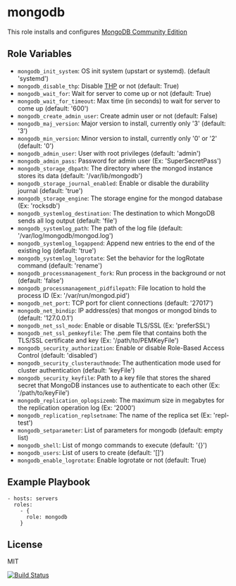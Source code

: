 mongodb
=======

This role installs and configures [MongoDB Community Edition](https://www.mongodb.com/)

Role Variables
--------------

- `mongodb_init_system`: OS init system (upstart or systemd). (default 'systemd')
- `mongodb_disable_thp`: Disable [THP](https://docs.mongodb.com/manual/tutorial/transparent-huge-pages/) or not (default: True)
- `mongodb_wait_for`: Wait for server to come up or not (default: True)
- `mongodb_wait_for_timeout`: Max time (in seconds) to wait for server to come up (default: '600')
- `mongodb_create_admin_user`: Create admin user or not (default: False)
- `mongodb_maj_version`: Major version to install, currently only '3' (default: '3')
- `mongodb_min_version`: Minor version to install, currently only '0' or '2' (default: '0')
- `mongodb_admin_user`: User with root privileges (default: 'admin')
- `mongodb_admin_pass`: Password for admin user (Ex: 'SuperSecretPass')
- `mongodb_storage_dbpath`: The directory where the mongod instance stores its data (default: '/var/lib/mongodb')
- `mongodb_storage_journal_enabled`: Enable or disable the durability journal (default: 'true')
- `mongodb_storage_engine`: The storage engine for the mongod database (Ex: 'rocksdb')
- `mongodb_systemlog_destination`: The destination to which MongoDB sends all log output (default: 'file')
- `mongodb_systemlog_path`: The path of the log file (default: '/var/log/mongodb/mongod.log')
- `mongodb_systemlog_logappend`: Append new entries to the end of the existing log (default: 'true')
- `mongodb_systemlog_logrotate`: Set the behavior for the logRotate command (default: 'rename')
- `mongodb_processmanagement_fork`: Run process in the background or not (default: 'false')
- `mongodb_processmanagement_pidfilepath`: File location to hold the process ID (Ex: '/var/run/mongod.pid')
- `mongodb_net_port`: TCP port for client connections (default: '27017')
- `mongodb_net_bindip`: IP address(es) that mongos or mongod binds to (default: '127.0.0.1')
- `mongodb_net_ssl_mode`: Enable or disable TLS/SSL (Ex: 'preferSSL')
- `mongodb_net_ssl_pemkeyfile`: The .pem file that contains both the TLS/SSL certificate and key (Ex: '/path/to/PEMKeyFile')
- `mongodb_security_authorization`: Enable or disable Role-Based Access Control (default: 'disabled')
- `mongodb_security_clusterauthmode`: The authentication mode used for cluster authentication (default: 'keyFile')
- `mongodb_security_keyfile`: Path to a key file that stores the shared secret that MongoDB instances use to authenticate to each other (Ex: '/path/to/keyFile')
- `mongodb_replication_oplogsizemb`: The maximum size in megabytes for the replication operation log (Ex: '2000')
- `mongodb_replication_replsetname`: The name of the replica set (Ex: 'repl-test')
- `mongodb_setparameter`: List of parameters for mongodb (default: empty list)
- `mongodb_shell`: List of mongo commands to execute (default: '{}')
- `mongodb_users`: List of users to create (default: '[]')
- `mongodb_enable_logrotate`: Enable logrotate or not (default: True)

Example Playbook
----------------

    - hosts: servers
      roles:
        - {
          role: mongodb
        }

License
-------

MIT

[![Build Status](https://travis-ci.org/GekoCloud/ansible-role-mongodb.svg?branch=master)](https://travis-ci.org/GekoCloud/ansible-role-mongodb)
